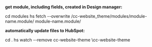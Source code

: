 **get module, including fields, created in Design manager:**

cd modules
hs fetch --overwrite /cc-website_theme/modules/module-name.module/ module-name.module/


**automatically update files to HubSpot:**

cd .
hs watch --remove cc-website-theme \cc-website-theme